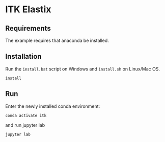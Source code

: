 # ITK Elastix

## Requirements

The example requires that anaconda be installed.

## Installation

Run the `install.bat` script on Windows and `install.sh` on Linux/Mac OS.

```
install
```

## Run

Enter the newly installed conda environment:
```
conda activate itk
```
and run jupyter lab
```
jupyter lab
```